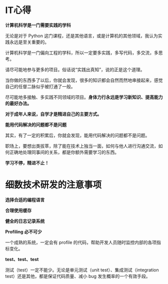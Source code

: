 # IT心得

**计算机科学是一门需要实践的学科**

无论是对于 Python 这门课程，还是其他语言，或是计算机的其他领域，我认为实践永远是至关重要的。

计算机科学是一门偏向工程的学科，所以一定要多实践，多写代码，多交流，多思考。

请尽可能地参与更多的项目。俗话说“实践出真知”，说的正是这个道理。

当你做的东西多了以后，你就会发现，很多的知识都会自然而然地串接起来，感觉自己的任督二脉似乎被打通了一般。

尽可能地多接触、多实践不同领域的项目。**身体力行永远是学习新知识、提高能力的最好办法。**

**对于成年人来说，自学才是精进自己的主要方式。**

**能用代码解决的问题都不是问题**

其实，有了一定的积累后，你就会发现，能用代码解决的问题都不是问题。

职场上，要想出类拔萃，除了能在技术上独当一面，如何与他人进行沟通交流，如何正确地处理同事间的关系，都是你额外需要学习的东西。

**学习不停，精进不止！**

# 细数技术研发的注意事项

**选择合适的编程语言**

**合理使用缓存**

**健全的日志记录系统**

**Profiling 必不可少**

一个成熟的系统，一定会有 profile 的代码，帮助开发人员随时监控内部的各项指标变化。

**test、test、test**

测试（test）一定不能少。无论是单元测试（unit test）、集成测试（integration test）还是其他，都是保证代码质量、减小 bug 发生概率的一个有效手段。
